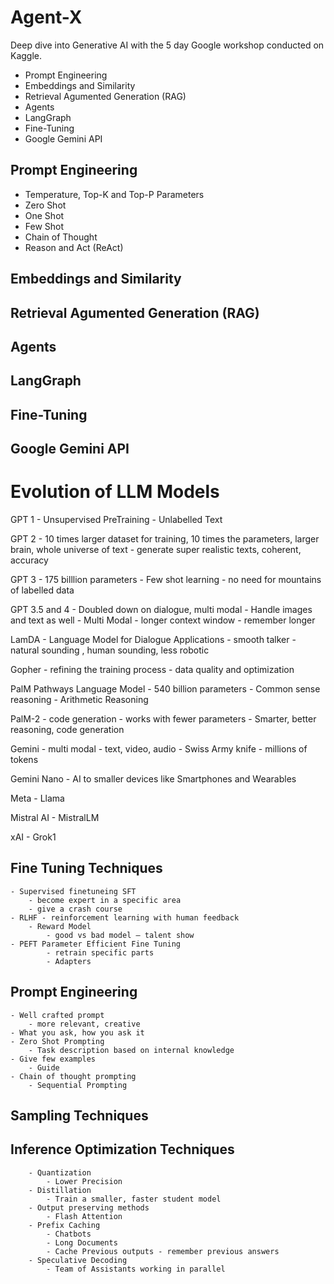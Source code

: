 # Agent-X

Deep dive into Generative AI with the 5 day Google workshop conducted on Kaggle.

- Prompt Engineering
- Embeddings and Similarity
- Retrieval Agumented Generation (RAG)
- Agents
- LangGraph
- Fine-Tuning
- Google Gemini API

## Prompt Engineering 
- Temperature, Top-K and Top-P Parameters
- Zero Shot
- One Shot
- Few Shot
- Chain of Thought
- Reason and Act (ReAct)

## Embeddings and Similarity

## Retrieval Agumented Generation (RAG)

## Agents

## LangGraph

## Fine-Tuning

## Google Gemini API

# Evolution of LLM Models
GPT 1
	- Unsupervised PreTraining
	- Unlabelled Text

GPT 2 
	- 10 times larger dataset for training, 10 times the parameters, larger brain, whole universe of text
	- generate super realistic texts, coherent, accuracy

GPT 3
	- 175 billlion parameters
	- Few shot learning
	- no need for mountains of labelled data

GPT 3.5 and 4
	- Doubled down on dialogue, multi modal 
	- Handle images and text as well - Multi Modal
	- longer context window
	- remember longer

LamDA - Language Model for Dialogue Applications
	- smooth talker
	- natural sounding , human sounding, less robotic

Gopher
	- refining the training process
	- data quality and optimization

PalM Pathways Language Model
	- 540 billion parameters
	- Common sense reasoning
	- Arithmetic Reasoning
	
PalM-2
	- code generation
	- works with fewer parameters
	- Smarter, better reasoning, code generation

Gemini
	- multi modal 
	- text, video, audio
	- Swiss Army knife
	- millions of tokens

Gemini Nano
	- AI to smaller devices like Smartphones and Wearables

Meta
	- Llama

Mistral AI
	- MistralLM

xAI
	- Grok1

## Fine Tuning Techniques
	- Supervised finetuneing SFT
		- become expert in a specific area
		- give a crash course
	- RLHF - reinforcement learning with human feedback
		- Reward Model
			- good vs bad model — talent show
	- PEFT Parameter Efficient Fine Tuning
			- retrain specific parts
			- Adapters 

## Prompt Engineering
	- Well crafted prompt
		- more relevant, creative
	- What you ask, how you ask it
	- Zero Shot Prompting
		- Task description based on internal knowledge
	- Give few examples
		- Guide
	- Chain of thought prompting
		- Sequential Prompting

## Sampling Techniques

## Inference Optimization Techniques
		- Quantization
			- Lower Precision
		- Distillation	
			- Train a smaller, faster student model
		- Output preserving methods
			- Flash Attention
		- Prefix Caching
			- Chatbots
			- Long Documents
			- Cache Previous outputs - remember previous answers
		- Speculative Decoding
			- Team of Assistants working in parallel

